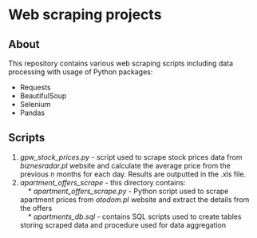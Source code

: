 # Web scraping projects

## About
This repository contains various web scraping scripts including data processing with usage of Python packages:
* Requests
* BeautifulSoup
* Selenium
* Pandas

## Scripts
1. *gpw_stock_prices.py* - script used to scrape stock prices data from *biznesradar.pl* website and calculate the average price from the previous n months for each day. Results are outputted in the .xls file.
2. *apartment_offers_scrape* - this directory contains:  
  &nbsp;&nbsp;&nbsp; * *apartment_offers_scrape.py* - Python script used to scrape apartment prices from *otodom.pl* website and extract the details from the offers  
  &nbsp;&nbsp;&nbsp; * *apartments_db.sql* - contains SQL scripts used to create tables storing scraped data and procedure used for data aggregation

